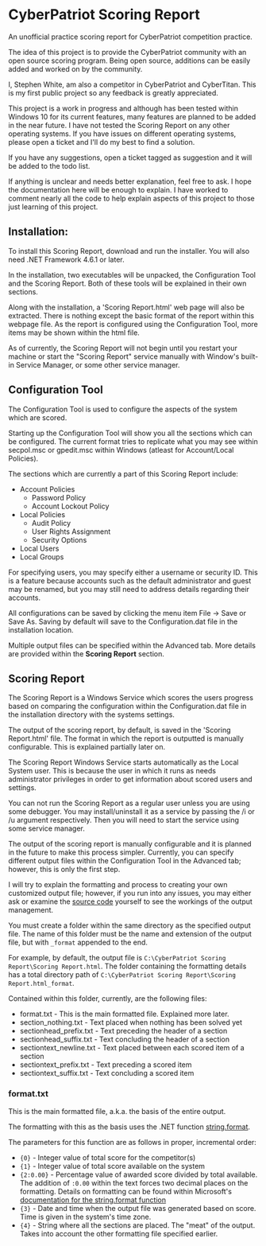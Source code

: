 # CyberPatriot Scoring Report
An unofficial practice scoring report for CyberPatriot competition practice.

The idea of this project is to provide the CyberPatriot community with an open source scoring program. Being open source, additions can be easily added and worked on by the community.

I, Stephen White, am also a competitor in CyberPatriot and CyberTitan. This is my first public project so any feedback is greatly appreciated.

This project is a work in progress and although has been tested within Windows 10 for its current features, many features are planned to be added in the near future. I have not tested the Scoring Report on any other operating systems. If you have issues on different operating systems, please open a ticket and I'll do my best to find a solution.

If you have any suggestions, open a ticket tagged as suggestion and it will be added to the todo list.

If anything is unclear and needs better explanation, feel free to ask. I hope the documentation here will be enough to explain. I have worked to comment nearly all the code to help explain aspects of this project to those just learning of this project.

## Installation:
To install this Scoring Report, download and run the installer. You will also need .NET Framework 4.6.1 or later.

In the installation, two executables will be unpacked, the Configuration Tool and the Scoring Report. Both of these tools will be explained in their own sections.

Along with the installation, a 'Scoring Report.html' web page will also be extracted. There is nothing except the basic format of the report within this webpage file. As the report is configured using the Configuration Tool, more items may be shown within the html file.

As of currently, the Scoring Report will not begin until you restart your machine or start the "Scoring Report" service manually with Window's built-in Service Manager, or some other service manager.

## Configuration Tool
The Configuration Tool is used to configure the aspects of the system which are scored.

Starting up the Configuration Tool will show you all the sections which can be configured. The current format tries to replicate what you may see within secpol.msc or gpedit.msc within Windows (atleast for Account/Local Policies).

The sections which are currently a part of this Scoring Report include:
- Account Policies
  - Password Policy
  - Account Lockout Policy
- Local Policies
  - Audit Policy
  - User Rights Assignment
  - Security Options
- Local Users
- Local Groups

For specifying users, you may specify either a username or security ID. This is a feature because accounts such as the default administrator and guest may be renamed, but you may still need to address details regarding their accounts.

All configurations can be saved by clicking the menu item File -> Save or Save As. Saving by default will save to the Configuration.dat file in the installation location.

Multiple output files can be specified within the Advanced tab. More details are provided within the **Scoring Report** section.

## Scoring Report
The Scoring Report is a Windows Service which scores the users progress based on comparing the configuration within the Configuration.dat file in the installation directory with the systems settings.

The output of the scoring report, by default, is saved in the 'Scoring Report.html' file. The format in which the report is outputted is manually configurable. This is explained partially later on.

The Scoring Report Windows Service starts automatically as the Local System user. This is because the user in which it runs as needs administrator privileges in order to get information about scored users and settings.

You can not run the Scoring Report as a regular user unless you are using some debugger. You may install/uninstall it as a service by passing the /i or /u argument respectively. Then you will need to start the service using some service manager.

The output of the scoring report is manually configurable and it is planned in the future to make this process simpler. Currently, you can specify different output files within the Configuration Tool in the Advanced tab; however, this is only the first step.

I will try to explain the formatting and process to creating your own customized output file; however, if you run into any issues, you may either ask or examine the [source code](https://github.com/Stephen3495/CyberPatriot-Scoring-Report/tree/master/Scoring%20Report/Scoring/Output) yourself to see the workings of the output management.

You must create a folder within the same directory as the specified output file. The name of this folder must be the name and extension of the output file, but with `_format` appended to the end.

For example, by default, the output file is `C:\CyberPatriot Scoring Report\Scoring Report.html`. The folder containing the formatting details has a total directory path of `C:\CyberPatriot Scoring Report\Scoring Report.html_format`.

Contained within this folder, currently, are the following files:
- format.txt - This is the main formatted file. Explained more later.
- section_nothing.txt - Text placed when nothing has been solved yet
- sectionhead_prefix.txt - Text preceding the header of a section
- sectionhead_suffix.txt - Text concluding the header of a section
- sectiontext_newline.txt - Text placed between each scored item of a section
- sectiontext_prefix.txt - Text preceding a scored item
- sectiontext_suffix.txt - Text concluding a scored item

### format.txt
This is the main formatted file, a.k.a. the basis of the entire output.

The formatting with this as the basis uses the .NET function [string.format](https://docs.microsoft.com/en-us/dotnet/api/system.string.format).

The parameters for this function are as follows in proper, incremental order:
- `{0}` - Integer value of total score for the competitor(s)
- `{1}` - Integer value of total score available on the system
- `{2:0.00}` - Percentage value of awarded score divided by total available. The addition of `:0.00` within the text forces two decimal places on the formatting. Details on formatting can be found within Microsoft's [documentation for the string.format function](https://docs.microsoft.com/en-us/dotnet/api/system.string.format)
- `{3}` - Date and time when the output file was generated based on score. Time is given in the system's time zone.
- `{4}` - String where all the sections are placed. The "meat" of the output. Takes into account the other formatting file specified earlier.
